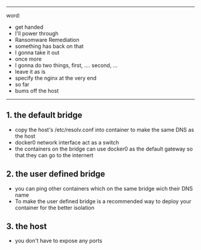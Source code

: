 
----------------------------------
word:
- get handed
- I'll power through
- Ransomware Remediation
- something has back on that
- I gonna take it out
- once more
- I gonna do two things, first, .... second, ...
- leave it as is
- specify the nginx at the very end
- so far
- bums off the host
----------------------------------
## 1. the default bridge
- copy the host's /etc/resolv.conf into container to make the same DNS as the host
- docker0 network interface act as a switch
- the containers on the bridge can use docker0 as the default gateway so that they can go to the internert

## 2. the user defined bridge
- you can ping other containers which on the same bridge wich their DNS name
- To make the user defined bridge is a recommended way to deploy your container for the better isolation

## 3. the host
- you don't have to expose any ports
